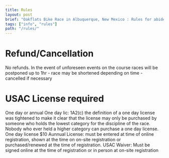 ```yaml
---
title: Rules 
layout: post
brief: "Oakflats Bike Race in Albuquerque, New Mexico : Rules for abide by in the race"
tags: ["info", "rules"]
path: "/rules/"
---
```


# Refund/Cancellation

No refunds. In the event of unforeseen events on the course races will be postponed up to 1hr - race may be shortened depending on time - cancelled if necessary

# USAC License required 

One day or annual One day lic: 1A2(c) the definition of a one day license was tightened to make it clear that the license may only be purchased by someone who holds the lowest category for the discipline of the race. Nobody who ever held a higher category can purchase a one day license. One day license $10 Aunnual License: must be entered at time of online registration, shown at the time on on-site registration or purchased/renewed at the time of registration. USAC Waiver: Must be signed online at the time of registration or in person at on-site registration 
